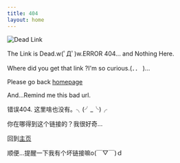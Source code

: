 ```yaml
---
title: 404
layout: home
---
```


![Dead Link](http://ww2.sinaimg.cn/bmiddle/8935112btw1eq5cwyvo8pj20dw0dwwfk.jpg)

The Link is Dead.w(ﾟДﾟ)w.ERROR 404... and Nothing Here.

Where did you get that link ?I'm so curious.(．． )…
  
Please go back [homepage](/)

And...Remind me this bad url.

错误404. 这里啥也没有。╮(╯_╰)╭ 

你在哪得到这个链接的？我很好奇...

回到[主页](/)

顺便...提醒一下我有个坏链接嘛o(￣▽￣)ｄ





